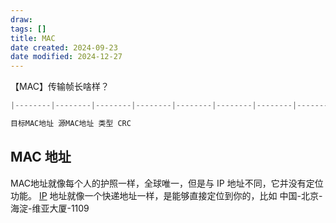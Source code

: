 ```yaml
---
draw:
tags: []
title: MAC
date created: 2024-09-23
date modified: 2024-12-27
---
```


【MAC】传输帧长啥样？

```Java
|--------|--------|--------|--------|--------|--------|--------|--------|--------|--------|--------|--------|

目标MAC地址 源MAC地址 类型 CRC

```

## MAC 地址

MAC地址就像每个人的护照一样，全球唯一，但是与 IP 地址不同，它并没有定位功能。
[IP](IP.md) 地址就像一个快递地址一样，是能够直接定位到你的，比如 中国-北京-海淀-维亚大厦-1109
